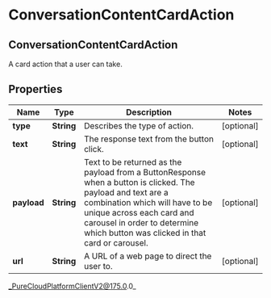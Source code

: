 # ConversationContentCardAction

## ConversationContentCardAction
A card action that a user can take.

## Properties

|Name | Type | Description | Notes|
|------------ | ------------- | ------------- | -------------|
| **type** | **String** | Describes the type of action. | [optional] |
| **text** | **String** | The response text from the button click. | [optional] |
| **payload** | **String** | Text to be returned as the payload from a ButtonResponse when a button is clicked. The payload and text are a combination which will have to be unique across each card and carousel in order to determine which button was clicked in that card or carousel. | [optional] |
| **url** | **String** | A URL of a web page to direct the user to. | [optional] |



_PureCloudPlatformClientV2@175.0.0_
